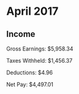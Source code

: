 # April 2017

## Income

Gross Earnings: $5,958.34

Taxes Withheld: $1,456.37

Deductions: $4.96

Net Pay: $4,497.01
